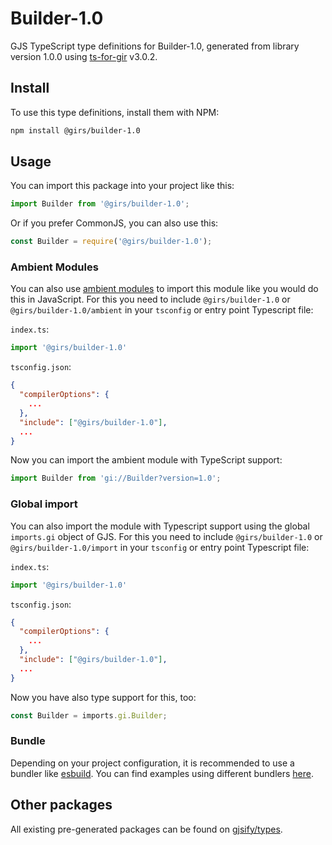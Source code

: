 
# Builder-1.0

GJS TypeScript type definitions for Builder-1.0, generated from library version 1.0.0 using [ts-for-gir](https://github.com/gjsify/ts-for-gir) v3.0.2.


## Install

To use this type definitions, install them with NPM:
```bash
npm install @girs/builder-1.0
```

## Usage

You can import this package into your project like this:
```ts
import Builder from '@girs/builder-1.0';
```

Or if you prefer CommonJS, you can also use this:
```ts
const Builder = require('@girs/builder-1.0');
```

### Ambient Modules

You can also use [ambient modules](https://github.com/gjsify/ts-for-gir/tree/main/packages/cli#ambient-modules) to import this module like you would do this in JavaScript.
For this you need to include `@girs/builder-1.0` or `@girs/builder-1.0/ambient` in your `tsconfig` or entry point Typescript file:

`index.ts`:
```ts
import '@girs/builder-1.0'
```

`tsconfig.json`:
```json
{
  "compilerOptions": {
    ...
  },
  "include": ["@girs/builder-1.0"],
  ...
}
```

Now you can import the ambient module with TypeScript support: 

```ts
import Builder from 'gi://Builder?version=1.0';
```

### Global import

You can also import the module with Typescript support using the global `imports.gi` object of GJS.
For this you need to include `@girs/builder-1.0` or `@girs/builder-1.0/import` in your `tsconfig` or entry point Typescript file:

`index.ts`:
```ts
import '@girs/builder-1.0'
```

`tsconfig.json`:
```json
{
  "compilerOptions": {
    ...
  },
  "include": ["@girs/builder-1.0"],
  ...
}
```

Now you have also type support for this, too:

```ts
const Builder = imports.gi.Builder;
```

### Bundle

Depending on your project configuration, it is recommended to use a bundler like [esbuild](https://esbuild.github.io/). You can find examples using different bundlers [here](https://github.com/gjsify/ts-for-gir/tree/main/examples).

## Other packages

All existing pre-generated packages can be found on [gjsify/types](https://github.com/gjsify/types).

